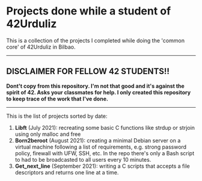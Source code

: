 # Projects done while a student of 42Urduliz

This is a collection of the projects I completed while doing the 'common core' of 42Urduliz in Bilbao.

---
## DISCLAIMER FOR FELLOW 42 STUDENTS!!
**Dont't copy from this repository. I'm not that good and it's against the spirit of 42. Asks your classmates for help. I only created this repository to keep trace of the work that I've done.**

---

This is the list of projects sorted by date:
1. **Libft** (July 2021): recreating some basic C functions like strdup or strjoin using only malloc and free
2. **Born2beroot** (August 2021): creating a minimal Debian server on a virtual machine following a list of requirements, e.g. strong password policy, firewall with UFW, SSH, etc. In the repo there's only a Bash script to had to be broadcasted to all users every 10 minutes.  
3. **Get_next_line** (September 2021): writing a C scripts that accepts a file descriptors and returns one line at a time.

